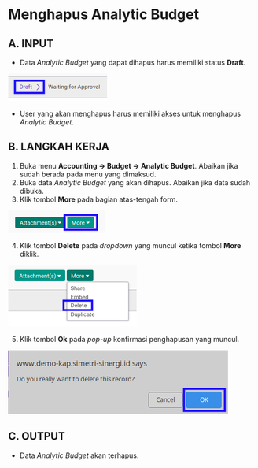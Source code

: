 # Menghapus Analytic Budget

## A. INPUT

* Data *Analytic Budget* yang dapat dihapus harus memiliki status **Draft**.

![](../../img/analytic-budget/status-input-draft.png)

* User yang akan menghapus harus memiliki akses untuk menghapus *Analytic Budget*.

## B. LANGKAH KERJA

1. Buka menu **Accounting -> Budget -> Analytic Budget**. Abaikan jika sudah berada pada menu yang dimaksud.
2. Buka data *Analytic Budget* yang akan dihapus. Abaikan jika data sudah dibuka.
3. Klik tombol **More** pada bagian atas-tengah form.

![](../../img/analytic-budget/tombol-more.png)

4. Klik tombol **Delete** pada *dropdown* yang muncul ketika tombol **More** diklik.

![](../../img/analytic-budget/tombol-more-delete.png)

5. Klik tombol **Ok** pada *pop-up* konfirmasi penghapusan yang muncul.

![](../../img/analytic-budget/pop-up-konfirmasi-delete.png)

## C. OUTPUT

* Data *Analytic Budget* akan terhapus.
